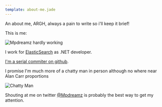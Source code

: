 ```yaml
---
template: about-me.jade
---
```


An about me, ARGH, always a pain to write so i'll keep it brief!

This is me:

![Mpdreamz hardly working](/images/martijnl.gif)

I work for [ElasticSearch](http://www.elasticsearch.org) as .NET developer. 

[I'm a serial commiter on github](http://www.github.com/Mpdreamz).

I promise I'm much more of a chatty man in person although no where near Alan Carr proportions

![Chatty Man](http://38.media.tumblr.com/09f605030f8d1665d589a7dd047b3408/tumblr_mvn2gcVjYQ1qhatbno1_250.gif)

Shouting at me on twitter [@Mpdreamz](https://twitter.com/mpdreamz) is probably the best way to get my attention.
